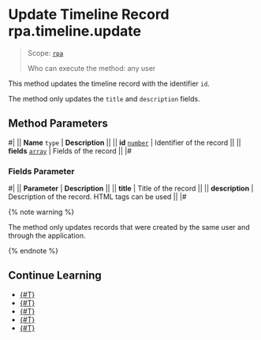 # Update Timeline Record rpa.timeline.update

> Scope: [`rpa`](../../../scopes/permissions.md)
>
> Who can execute the method: any user

This method updates the timeline record with the identifier `id`.

The method only updates the `title` and `description` fields.

## Method Parameters

#|
|| **Name**
`type` | **Description** ||
|| **id** 
[`number`](../../../data-types.md) | Identifier of the record ||
|| **fields** 
[`array`](../../../data-types.md) | Fields of the record ||
|#

### Fields Parameter

#|
|| **Parameter** | **Description** ||
|| **title** | Title of the record ||
|| **description** | Description of the record. HTML tags can be used ||
|#

{% note warning %}

The method only updates records that were created by the same user and through the application.

{% endnote %}

## Continue Learning 

- [{#T}](./index.md)
- [{#T}](./rpa-timeline-add.md)
- [{#T}](./rpa-timeline-update-is-fixed.md)
- [{#T}](./rpa-timeline-list-for-item.md)
- [{#T}](./rpa-timeline-delete.md)